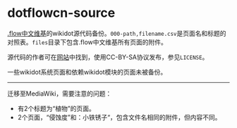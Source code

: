 # dotflowcn-source
[.flow中文维基]()的wikidot源代码备份。`000-path,filename.csv`是页面名和标题的对照表。`files`目录下包含.flow中文维基所有页面的附件。

源代码的作者可在[网站](http://dotflowcn.wikidot.com)中找到，使用CC-BY-SA协议发布，参见`LICENSE`。

一些wikidot系统页面和依赖wikidot模块的页面未被备份。

***

迁移至MediaWiki，需要注意的问题：
* 有2个标题为“植物”的页面。
* 2个页面，“侵蚀度”和：小铁锈子“，包含文件名相同的附件，但内容不同。

